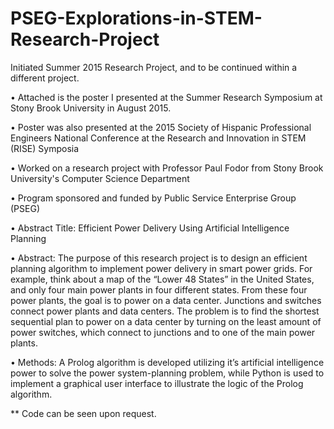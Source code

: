 # PSEG-Explorations-in-STEM-Research-Project
Initiated Summer 2015 Research Project, and to be continued within a different project.

• Attached is the poster I presented at the Summer Research Symposium at Stony Brook University in August 2015.

• Poster was also presented at the 2015 Society of Hispanic Professional Engineers National Conference at the Research and Innovation in STEM (RISE) Symposia

• Worked on a research project with Professor Paul Fodor from Stony Brook University's Computer Science Department

• Program sponsored and funded by Public Service Enterprise Group (PSEG)

• Abstract Title: Efficient Power Delivery Using Artificial Intelligence Planning

• Abstract:
The purpose of this research project is to design an efficient planning algorithm to implement power delivery in smart power grids. For example, think about a map of the “Lower 48 States” in the United States, and only four main power plants in four different states. From these four power plants, the goal is to power on a data center. Junctions and switches connect power plants and data centers. The problem is to find the shortest sequential plan to power on a data center by turning on the least amount of power switches, which connect to junctions and to one of the main power plants.

• Methods:
A Prolog algorithm is developed utilizing it’s artificial intelligence power to solve the power system-planning problem, while Python is used to implement a graphical user interface to illustrate the logic of the Prolog algorithm.


** Code can be seen upon request.



